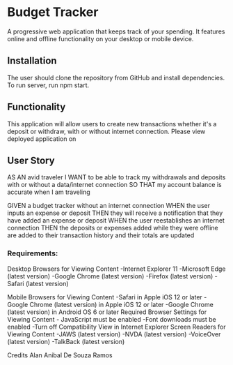 # Budget Tracker

A progressive web application that keeps track of your spending.
It features online and offline functionality on your desktop or mobile device.

## Installation
The user should clone the repository from GitHub and install dependencies. To run server, run npm start.

## Functionality

This application will allow users to create new transactions whether it's a deposit or withdraw, with or without internet connection.
Please view deployed application on 

## User Story

AS AN avid traveler
I WANT to be able to track my withdrawals and deposits with or without a data/internet connection
SO THAT my account balance is accurate when I am traveling 

GIVEN a budget tracker without an internet connection
WHEN the user inputs an expense or deposit
THEN they will receive a notification that they have added an expense or deposit
WHEN the user reestablishes an internet connection
THEN the deposits or expenses added while they were offline are added to their transaction history and their totals are updated




### Requirements:

Desktop Browsers for Viewing Content 
-Internet Explorer 11 -Microsoft Edge (latest version) 
-Google Chrome (latest version) 
-Firefox (latest version) 
-Safari (latest version)

Mobile Browsers for Viewing Content 
-Safari in Apple iOS 12 or later 
-Google Chrome (latest version) in Apple iOS 12 or later 
-Google Chrome (latest version) in Android OS 6 or later
Required Browser Settings for Viewing Content -
JavaScript must be enabled -Font downloads must be enabled 
-Turn off Compatibility View in Internet Explorer
Screen Readers for Viewing Content 
-JAWS (latest version) -NVDA (latest version) 
-VoiceOver (latest version) 
-TalkBack (latest version)

Credits
    Alan Anibal De Souza Ramos
